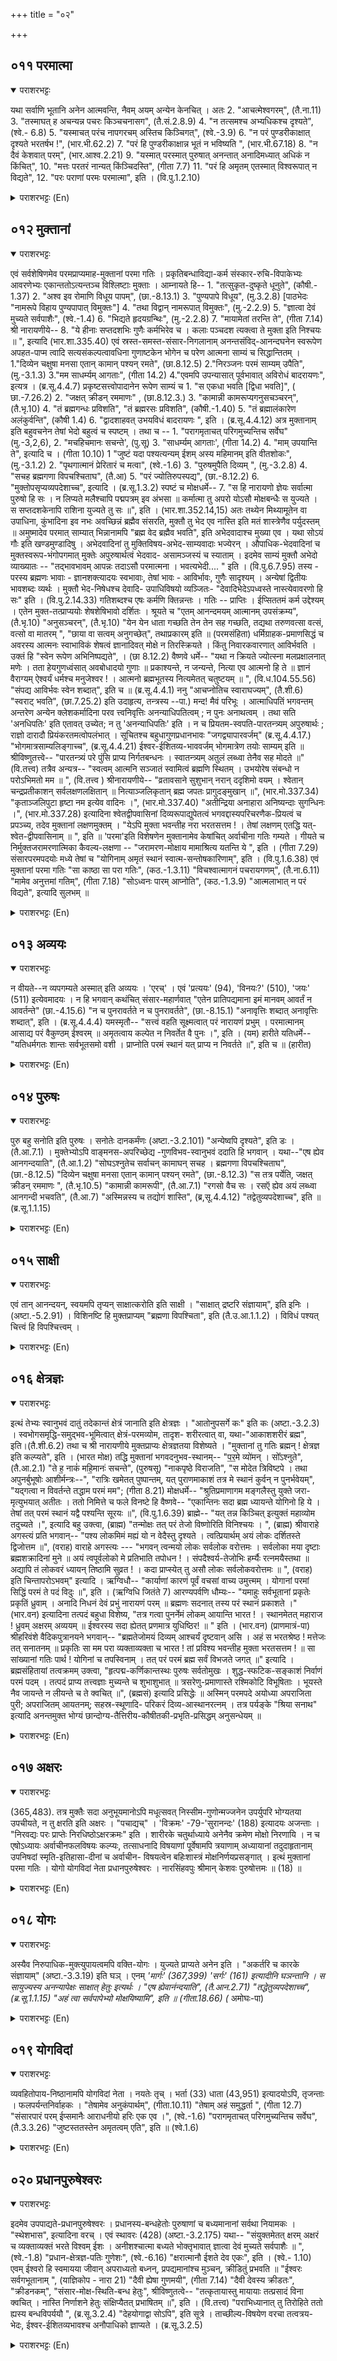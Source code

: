 +++
title = "०२"

+++

## ०११  परमात्मा
<details open><summary>पराशरभट्टः</summary>

यथा सर्वाणि भूतानि अनेन आत्मवन्ति, नैवम् अयम् अन्येन केनचित् । अतः 2. "आचत्मेश्वगरम्", (तै.ना.11) 3. "तस्माघत् ह अचन्यन्न पचरः किञ्चचनासग", (तै.सं.2.8.9) 4. "न तत्समश्च अभ्यधिकश्च दृश्यते", (श्वे.- 6.8) 5. "यस्माचत् परंच नापगरचम् अस्तिच किञ्चिगत्", (श्वे.-3.9) 6. "न परं पुण्डरीकाक्षात् दृश्यते भरतर्षभ !", (भार.भी.62.2) 7. "परं हि पुण्डरीकाक्षान्न भूतं न भविष्यति ", (भार.भी.67.18) 8. "न दैवं केशवात् परम्", (भार.आश्व.2.21) 9. "यस्मात् परस्मात् पुरुषात् अनन्तात् अनादिमध्यात् अधिकं न किंचित्", 10. "मत्तः परतरं नान्यत् किंञ्चिदस्ति", (गीता 7.7) 11. "परं हि अमृतम् एतस्मात् विश्वरूपात् न विद्यते", 12. "परः पराणां परमः परमात्मा", इति । (वि.पु.1.2.10)
</details>

<details><summary>पराशरभट्टः (En)</summary>

The supreme Soul Unlike all beings which have Him as their Inner Soul, परमात्मा does not have any one as His Inner Soul (आत्म ). Therefore भगवान् is called परमात्मा. The word 'Parama' is derived thus: 'parah मा asya' meaning ' He who has no one superior to Him; The form 'parama' is gramm- atically correct on the analogy of the word 'paramah' (Supreme) and 'आthma' (Inner soul). That is to say there is no ruler above Him who controls Him. The following passages establish this fact: "He who is the ruler of His own आthma." "There is no one who is superior to Him." "Nothing is seen which equal or superior to Him." "Superior to Him there is no one whatsoever." "The best of भारता-s! Nothing is seen which superior to the Lotus- eyed (Lord)." "Greater than the Lotus-eyed (Lord) there was nothing (in the past) not will there be (in the future)." "There is no God greater than केशव ." "Nothing is higher than the Parama-पुरुष , who is without end, beginning or middle." "Greater than Myself there is nothing else." "There is no greater nectar than भगवान् of Universal form." "He is greater than the great. He is superior and He is the Supreme Soul."
</details>

## ०१२  मुक्तानां
<details open><summary>पराशरभट्टः</summary>

एवं सर्वशेषिणमेव परमप्राप्यमाह-मुक्तानां परमा गतिः । प्रकृतिबन्धाविद्या-कर्म संस्कार-रुचि-विपाकेभ्यः आवरणेभ्यः एकान्ततोऽत्यन्तञ्च विश्लिष्टाः मुक्ताः । आम्नायते हि-- 1. "तत्सुकृत-दुष्कृते धूनुते", (कौषी.- 1.37) 2. "अश्व इव रोमाणि विधूय पापम्", (छा.-8.13.1) 3. "पुण्यपापे विधूय", (मु.3.2.8) [पाठभेदः "नामरूपे विहाय पुण्यपापात् विमुक्तः"] 4. "तथा विद्वान् नामरूपात् विमुक्तः", (मु.-2.2.9) 5. "ज्ञात्वा देवं मुच्यते सर्वपाशैः", (श्वे.-1.4) 6. "भिद्यते हृदयग्रन्थिः", (मु.-2.2.8) 7. "मायामेतां तरन्ति ते", (गीता 7.14) श्री नारायणीये-- 8. "ये हीनाः सप्तदशभिः गुणैः कर्मभिरेव च । कलाः पञ्चदश त्यक्त्वा ते मुक्ता इति निश्चयः ॥ ", इत्यादि (भार.शा.335.40) एवं स्रस्त-समस्त-संसार-निगलानाम् अनन्तसंविद्-आनन्दघनेन स्वरूपेण अपहत-पाप्म त्वादि सत्यसंकल्पत्वावधिना गुणाष्टकेन भोगेन च परेण आत्मना साम्यं च सिद्धान्तितम् । 1."दिव्येन चक्षुषा मनसा एतान् कामान् पश्यन् रमते", (छा.8.12.5) 2."निरञ्जनः परमं साम्यम् उपैति", (मु.-3.1.3) 3."मम साधर्म्यम् आगताः", (गीता 14.2) 4."एवमपि उपन्यासात् पूर्वभावात् अविरोधं बादरायणः", इत्यत्र । (ब्र.सू.4.4.7) प्रकृष्टसत्त्वोपादानेन रूपेण साम्यं च 1. "स एकधा भवति [द्विधा भवति]", ( छा.-7.26.2) 2. "जक्षत् क्रीडन् रममाणः" , (छा.8.12.3.) 3. "कामान्नी कामरूप्यगनुसचञ्चरन्", (तै.भृ.10) 4. "तं ब्रह्मगन्धः प्रविशति", "तं ब्रह्मरसः प्रविशति", (कौषी.-1.40) 5. "तं ब्रह्मालंकारेण अलंकुर्वन्ति", (कौषी 1.4) 6. "द्वादशाहवत् उभयविधं बादरायणः ", इति । (ब्र.सू.4.4.12) अत्र मुक्तानाम् इति बहुवचनेन तेषां भेदो बहुत्वं च स्पष्टम् । तथा च -- 1. "परागमृताचत् परिगमुच्यन्तिच सर्वेघ" (मु.-3,2,6), 2. "मचहिचमानः सचन्ते', (पु.सू) 3. "साधर्म्यम् आगताः', (गीता 14.2) 4. "माम् उपयान्ति ते", इत्यादि च । (गीता 10.10) 1 "जुष्टं यदा पश्यत्यन्यम् ईशम् अस्य महिमानम् इति वीतशोकः", (मु.-3.1.2) 2. "पृथगात्मानं प्रेरितारं च मत्वा", (श्वे.-1.6) 3. "पुरुषमुपैति दिव्यम् ", (मु.-3.2.8) 4. "सचह ब्रह्मगणा विपचश्चिताघ", (तै.आ) 5. "परं ज्योतिरुपस्पद्य", (छा.-8.12.2) 6. "मुक्तोपसृप्यव्यपदेशाच्च", इत्यादि । (ब्र.सू.1.3.2) स्पष्टं च मोक्षधर्मे-- 7. "स हि नारायणो ज्ञेयः सर्वात्मा पुरुषो हि सः । न लिप्यते मलैश्चापि पद्मपत्रम् इव अंभसा ॥ कर्मात्मा तु अपरो योऽसौ मोक्षबन्धैः स युज्यते । स सप्तदशकेनापि राशिना युज्यते तु सः ॥", इति । (भार.शा.352.14,15) अतः तथ्येन मिथ्यामूतेन वा उपाधिना, कुंभादिना इव नभः अवच्छिन्नं ब्रह्मैव संसरति, मुक्तौ तु भेद एव नास्ति इति मतं शास्त्रेणैव पर्युदस्तम् ॥ अमुष्मादेव परमात् साम्यात् भिन्नानामपि "ब्रह्म वेद ब्रह्मैव भवति", इति अभेदवादाश्च मुख्या एव । यथा सोऽयं गौः इति खण्डमुण्डादिषु । अभेदवादिनां तु मुक्तिविषय-अभेद-साम्यवादाः भज्येरन् । औपाधिक-भेदवादिनां च मुक्तस्वरूप-भंगोपगमात् मुक्तेः अपुरुषार्थत्वं भेदवाद- असामञ्जस्यं च स्याताम् । इदमेव साम्यं मुक्तौ अभेदो व्याख्यातः -- "तद्भावभावम् आपन्नः तदाऽसौ परमात्मना । भवत्यभेदी.... " इति । (वि.पु.6.7.95) तस्य - परस्य ब्रह्मणः भावाः - ज्ञानशक्त्यादयः स्वभावाः, तेषां भावः - आविर्भावः, गुणैः सादृश्यम् । अन्येषां द्वितीयः भावशब्दः व्यर्थः । मुक्तौ भेद-निषेधश्च देवादि- उपाधिविषयो व्यञ्जितः- "देवादिभेदेऽपध्वस्ते नास्त्येवावरणो हि सः" इति । (वि.पु.2.14.33) गतिशब्दश्च एषः कर्मणि क्तिन्नन्तः । गतिः -- प्राप्तिः । ईप्सिततमं कर्म उद्देश्यम् । एतेन मुक्त-तत्प्राप्ययोः शेषशेषिभावो दर्शितः । श्रूयते च "एतम् आनन्दमयम् आत्मानम् उपसंक्रम्य", (तै.भृ.10) "अनुसञ्चरन्", (तै.भृ.10) "येन येन धाता गच्छति तेन तेन सह गच्छति, तद्यथा तरुणवत्सा वत्सं, वत्सो वा मातरम् ", "छाया वा सत्वम् अनुगच्छेत्", तथाप्रकारम् इति ॥ (परमसंहिता) धर्मिग्राहक-प्रमाणसिद्धं च अवरस्य आत्मनः स्वाभाविकं शेषत्वं ज्ञानादिवत् मोक्षे न तिरस्क्रियते । किंतु निवारकवारणात् आविर्भवति । उक्तं हि "स्वेन रूपेण अभिनिष्पद्यते", । (छा 8.12.2) वैष्णवे धर्मे-- "यथा न क्रियते ज्योत्स्ना मलप्रक्षालनात् मणेः । तता हेयगुणध्वंसात् अवबोधादयो गुणाः ॥ प्रकाश्यन्ते, न जन्यन्ते, नित्या एव आत्मनो हि ते ॥ ज्ञानं वैराग्यम् ऐश्वर्यं धर्मश्च मनुजेश्वर ! । आत्मनो ब्रह्मभूतस्य नित्यमेतत् चतुष्टयम् ॥ ", (वि.ध.104.55.56) "संपद्य आविर्भवः स्वेन शब्दात्", इति च ॥ (ब्र.सू.4.4.1) ननु "आचप्नोतिच स्वाराघज्यम्", (तै.शी.6) "स्वराट् भवति", (छा.7.25.2) इति उदाहृत्य, तन्त्रस्य --पा.) मन्द! मैवं परिभूः । आत्माधिपतिं भगवन्तम् अन्तरेण अन्येन क्लेशकर्मादिना परव त्त्वनिवृत्तिः अनन्याधिपतित्वम् ; न पुनः अनाथत्वम् । तथा सति 'अनधिपतिः' इति एतावत् उच्येत; न तु 'अनन्याधिपतिः' इति । न च प्रियतम-स्वपति-पारतन्त्र्यम् अपुरुषार्थः ; राज्ञो दारादौ प्रियंकरतमत्वोपलंभात् । सूचितश्च बहुधागुणप्रधानभावः "जगद्व्यापारवर्जम्" (ब्र.सू.4.4.17.) "भोगमात्रसाम्यलिङ्गाच्च", (ब्र.सू.4.4.21) ईश्वर-ईशितव्य-भाववर्जम् भोगमात्रेण तयोः साम्यम् इति ॥ श्रीविष्णुतत्त्वे-- "पारतन्त्र्यं परे पुंसि प्राप्य निर्गतबन्धनः । स्वातन्त्र्यम् अतुलं लब्ध्वा तेनैव सह मोदते ॥" (वि.तत्त्व) तत्रैव अन्यत्र-- "स्वत्वम् आत्मनि सञ्जातं स्वामित्वं ब्रह्मणि स्थितम् । उभयोरेष संबन्धो न परोऽभिमतो मम ॥ ", (वि.तत्त्व ) श्रीनारायणीये-- "व्रतावसाने सुशुभान् नरान् ददृशिमो वयम् । श्वेतान् चन्द्रप्रतीकाशन् सर्वलक्षणलक्षितान् ॥ नित्याञ्जलिकृतान् ब्रह्म जपतः प्रागुदङ्मुखान् ॥", (भार.मो.337.34) "कृताञ्जलिपुटा हृष्टा नम इत्येव वादिनः ।", (भार.मो.337.40) "अतीन्द्रिया अनाहारा अनिष्यन्दाः सुगन्धिनः ।", (भार.मो.337.28) इत्यादिना श्वेतद्वीपवासिनां दिव्यरूपाद्युपेतत्वं भगवद्दास्यपरिचरणैक-प्रियत्वं च प्रपञ्च्य, तदेव मुक्तानां लक्षणमुक्तम् । "येऽपि मुक्ता भवन्तीह नरा भरतसत्तम ! । तेषां लक्षणम् एतद्धि यत्-श्वेत-द्वीपवासिनाम् ॥ ", इति ॥ 'परमा'इति विशेषणेन मुक्तानामेव केषांचित् अर्वाचीना गतिः गम्यते । गीयते च निर्मुक्तजरामरणात्मिका कैवल्य-लक्षणा -- "जरामरण-मोक्षाय मामाश्रित्य यतन्ति ये ", इति । (गीता 7.29) संसारपरमपदयोः मध्ये तेषां च "योगिनाम् अमृतं स्थानं स्वात्म-सन्तोषकारिणाम्", इति । (वि.पु.1.6.38) एवं मुक्तानां परमा गतिः "सा काष्ठा सा परा गतिः", (कठ.-1.3.11) "विचश्वात्मागनं पचरायगणम्", (तै.ना.6.11) "मामेव अनुत्तमां गतिम्", (गीता 7.18) "सोऽध्वनः पारम् आप्नोति", (कठ.-1.3.9) "आत्मलाभात् न परं विद्यते", इत्यादि सुलभम् ॥
</details>

<details><summary>पराशरभट्टः (En)</summary>

परमा गतिः- He, who is thus the Supreme goal for all the Released Souls ( मुक्ता-s). They are called the Released Souls who once for all and completely are free from the enshrouding coverings which are the results of the bondage of the Primordial Matter, nescience latent impressions of actions and their fruitions. Here are some passages from the scriptures:- "(The उपासक ) casts off his merits and sins (पुण्यः and पापः ). "Ever as a horse shakes its hair (to get rid of the dust), he casts off his sins." "shaking off the merits and sins". "Then the learned उपासक becomes freed from name and form." "When he realises God, he is released from all bonds." "The knot binding the heart is cut." "They cross this माय (i.e. संसार )". (गीत ). श्री नारायणीय (महाभारत ) teaches: -- "Those, who are bereft of the seventeen qualities and actions, give up the fifteen 'Kalas' (or lores) and become Released Souls. This is certain." Note- Seventeen qualities Five Elements, fiveज्ञानेन्द्रियs, five कर्मेन्द्रियs, mind and time. The sixteens parts (Kalas) are mentioned in the प्रस्नोपनिषद्. It has been established in the Scriptures that those, who have been freed from all the shackles of संसार attain equality with परमात्म, the Supreme Soul, in regard to the essential nature which is full of unlimited knowledge and Bliss, in re- gard to the eight qualities beginning with "being devoid of all sins" and end- ing with "unfailing will" and also in regard to the enjoyment of Beatitude. "Witnessing the desired objects through his celestial eye and mind, he is happy." "Becoming devoid of all sins, he attains utmost equality with the Lord." "They attain a state of equality with me (like Myself in regard to the poss- ession of auspicious qualities)." "बद्रायण affirms that there is no contradiction between the two statements that the Muktha's essential nature is knowledge only and that they are end- owed with many qualities. This is because of earlier statements according to which the pure soul is bereft of all blemiढes, and full of auspicious qualities." It is further established that the Released Souls attain a similarity with परमात्म even in regard to their bodies which are composed of unmixed and supreme सत्वगुण (Suddha-Saththva). "He becomes one, he becomes one (he becomes two fold)." "He eats, plays and enjoys." "He enjoys whatever he desires, assumes whatever form he wants and follows (The Lord)." "The fragrance of Brahman enters into him." "The taste of Brahman enters into him." "The celestial damsels adorn him with the decorations of the Brahman Itself. "बद्रायण holds the view that the Released Souls are in two forms (i.e. with a body or without a body as they like). It is like the सोम Sacrifice,' द्वादशाः ' by name, which is to be done for twelve days and which is of two kinds (either with one master or many masters) or (either for prosperity or for progeny.) Here the word 'मुक्तानां' used in the plural number shows clearly that the Released souls are many and are different from one another. So do the Scriptures declare. "All become free by the grace of theपरमपुरुष." "The worshippers of परमपुरुष become great and attain the Transcendent world of Bliss (परमपद )." "They attain a state of equality with me in regard to the possession of auspicious qualities like Myself." "They attain Me." As it is stated here itself that 'He is a witness." (साक्षी -names 15 and 517) and that He is the object of attainment by the मुक्ताs ( Released Souls), it is clear that there is difference between गवान् and Released Souls. So do the Scriptures declare. "When the उपासक sees the Lord as being pleased with him and also realises His Greatness, he becomes bereft of all sorrow." "When he understands that the आत्मा (individual Soul) (which is driven about) and He परमात्म, (who drives him) are different." "The Released Soul attains the परमपुरुष." "The Released Soul enjoys all bliss along with the omniscient Brahman." "He attains the Lord of Supreme Effulgence." "It is stated that परमात्म is attained by the Released Soul." It is also clearly stated in मोक्षधर्म (महाभरत): "He is Lord नारायण and He must be known as the Supremeपुरुष and the Inner Soul of all beings. Just as the lotus leaf is not tainted by water. He is not tainted by any dirt (i.e.blemish). He who is the other, is known as कर्मात्म and is the victim of bondage and release. He becomes associated with all the seventeen (qualities). Note The seventeen qualities are : Fiveकर्मयोगs five ज्ञानयोगs, five भूतs, mind and time. From all these, this theory is dispelled by theशास्त्र themselves, theory viz, that Brahman itself, circumscribed by a real or unreal उपाधी (i.e. a limiting adjunct) becomes a pray to the worldly miseries like the other circumscribed in a vessel, and that there is absolutely no difference in the state of Release between the Supreme Brahman itself", which speak of non-difference betw- een the two are reconciled with the other view that those two are different. This is in analogy with the statement. "This is a cow" in regard to those which have broken horns or without horns. All the cows under the genus of cows are called as such, though there is an external difference - some having broken horns and some not so. In the case of those who say that there is non- difference, statements which affirm non-difference and which affirm similarity between Brahman and Jंvas in the state of Release will co- ntradict each other. अनुपाधिक-भेद-वादिनs (i.e. those who hold the view that non-difference is the truth and difference is caused by limiting adjuncts) accept that there is an bond to the entity of the Muktha or Released Souls. In that case the state of Release will cease to be an object to be desired or longed for; again it will be against the statements that declare that existe- nce of difference in the state of Release. The supreme similarity (betwe- en the परमात्म, the Muktha) which we have delineated has been described as non-difference. So (अभेद्य ) the non-difference delineated in the Upani- shads refers only to the similarity of the qualities and not to the non-exis- tence of the entity of Muktha as such.) The विष्णपुराण explains this as follows: "तद भावा-भावं आपन्नाः तदा असु परमात्मना भवति अभेदे" thasya-pertaining to परमात्म ;भावनः-qualities like knowledge, strength etc. तेषां भावः - their manifestation i.e., similarity of qualities. In the interpre- tation given by others, the second word 'भाव' would be purposeless. "This Muktha (Released soul) attains a nature which is similar to that of परमात्म. Then he becomes non-different from परमात्म" The Prohibition of difference in the state of Release has been indicated to be with reference to the adventitious conditions as good and the like (by the sameविष्णु पुराण) as follows. "There is no longer the difference in the form of gods and the like; that shroud (i.e. Karma, which has been concealing the similarity between the जीव and theपरमात्म) has been dispelled. This word 'gathi' (in the name "मुक्तानाम परमाँ गतिः") has at its end the suffix 'kthin' in the sense of the passive. 'Gathih' means attainment. A word in the Accusative case (i.e. objective case) refers to an object which is most desired; and that is the goal of attainment. By this it is shown that the relationship between the Released Soul and परमात्म, the object of attainment, is that of servant and master. The Vedic मन्त्राs say: "Having attained the Supreme Soul (परमात्म) full of bliss." "(The Muktha) follows Him" "By that path by which परमात्म moves, by the same path the Muktha goes with Him. This is similar to a young cow going after its calf or a calf foll- owing its mother-cow." "Like the shadow of an object that goes with the object wherever it goes." In the same manner (does the Muktha follow theपरमात्म). It is from the Sc- riptures that we know about the existence of जीवात्म and परमात्म. The same scriptures reveal that the जीवात्म is 'Sesha' or subordinate toपरमात्म and that this subjection is natural to him like knowledge and other qual- ities of his and in the state of Release this attribute of subjection is not negatived. On the other hand, because of the removal of obstruction, it becomes manifest. "He becomes endowed with the form natural to him (which was conce- aled till now)" says (the chandogya Upanishad). विष्णु dharma also states: "Just as the radiance of a gem is not newly created, (but only made mani- fest) when the dirt on the gem is removed by polishing, so too knowledge and other such qualities are indeed quite natural to him (and are always there though latent at some times (i.e. in संसार). "Oh! The ruler of Men! Knowledge and non-attachment riches and virtue - all these four qualities are eternally present in the जीवात्म who is like Brah- man Itself because of his similarity." The Brahma सूत्र also confirms this; " When the Muktha attains the Brahman, there is the manifestation of his essential nature which is his own. This is revealed by the use of the word 'svena' (his own) as an adjective qualifying the noun रूपेन' (his essential nature or form)". Here an objection is raised: "He attains independence". "He becomes a sovereign". After quoting these texts, the independent sta- tus of a Muktha is establisheed by the following Brahma सूत्र; "For that very reason he has none as (his) lord." Against all this, how can it be said that he exists for the benefit of another and how can the undesirable state of a depe- ndent be predicated about him? Dunce! Don't become an object of ridicule. Here the import of the word 'Ananya-adhipathithvam' (i.e.being without another master ) is that He is under the control of भगवान् only, who is His own Master. The domination of other things like distress and karma over the Muktha has been removed. This does not mean that he is an 'अनाथ ' (i.e. one without a master to save him). If that were the case, the word 'अनाधइ पति ' (which means without a master ) would have been used, and not 'ananya-adhipathih' (which means 'without another master'). In the case of a wife, being subject to a greatly loving husband is not loathsome to her for we see that even kings and others are eagerly served and subserved by their sweet hearts and others when they do what is most pleasing to them. Again and again it has been indicated that it is the qualities that occupy a place of importance (and not any thing else). It has been establiढed in the Brahma सूत्रs that the equality between the परमात्म and the जीवात्म is only with reference to the enjoyment of Bliss and excludes the state of being the ruler on the one hand and the ruled on the other. "The जीवीत्म is like theपरमात्मa Himself except with reference to the activities regarding the Universe, Viz. Its creation, destruction etc." "There are clear indicatons to ढow that the equality of the जीवीत्म and परमात्म is only in the enjoyment of Supreme Bliss." Here are other texts in support of this view:- श्री विष्णु तत्वा- 1. "The Muktha attains complete subjection to परमपुरुष. He gets rid of all bondage and attains unparalleled freedom. He enjoys all Bliss along with the परमपुरुष." "With the जीवीत्म the state of being a property (that is possessed) rests and the state of being the owner or possessor rests with परमात्म. This is the relationढip between the two. Nothing else appeals to me." श्री नारायणीय (महाभारत)- "At the end of the observance of our vow, we saw men with highly auspicious qualities, white, bright like the moon and endowed with all lovely features. Their hands were joined in prayer at all times, and they were meditating upon the Brahman with their faces turned towa- rds north east." "With their hands joined in prayer they are always happy and are always repeating the word 'namah' (which means salutations unto Thee)". "They have controlled the sense-organs, and remain without food. They do not perpire and are always sweetsmelling." These and other such texts describe the residents of स्वेत-द्वीप (the Holy White Island ) and say that they are endowed with divine features and the like, and they derive great pleasure in being the servants of the Lord and in doing unceasing service to Him. The same is said to be the state and occupation of the Mukthas or Released Souls. This is reiterated by the following text: "The best among the भारताs! Those men who are released from here have the same characteristics as those who are the residents of स्वेत-द्वीप (The Holy White Island)." By the use of the word 'परमा' (highest) as an adjective qualifying 'gathih' (goal) (in the phrase 'परमा gathih) it should be understood that there are some for whom the goal is of a lower order. Such a goal, which goes by the name of Kaivalya, is resorted to by those souls who are free from old age, death etc. (श्री कृष्ण says in the गीत ). "They resort to me and make efforts to be devoid of old age and death." It is stated that such a place (Kaivalya by name) is some where between संसार (material world) and Paramapada (Transcendental word). "That is the eternal world of those yogins who are satisfied with enjoyment of the Bliss of their own individual soul." Such is the Supreme Goal of the मुक्ताs. "He is the Highest means; He is the Supreme Goal." "He who is the inner Soul of the universe and the highest goal". "(They attain) Me, the unsurpassed Goal." "He reaches the end of the road (i.e.परमात्मा)." "There is nothing greater than the attainment of the (Supreme) आत्मन् ". Texts like these can be easily got. That भगवान् is the Supreme Goal of attainment, for, the Mukthas is corro- borated by the next five names (13 to 17).
</details>

## ०१३  अव्ययः
<details open><summary>पराशरभट्टः</summary>

न वीयते--न व्यपगम्यते अस्मात् इति अव्ययः । 'एरच्' । एवं 'प्रत्ययः' (94), 'विनयः?' (510), 'जयः' (511) इत्येवमादयः । न हि भगवान् कथंचित् संसार-महार्णवात् "एतेन प्रातिपद्यमाना इमं मानवम् आवर्तं न आवर्तन्ते" (छा.-4.15.6) "न च पुनरावर्तते न च पुनरावर्तते", (छा.-8.15.1) "अनावृत्तिः शब्दात् अनावृत्तिः शब्दात्", इति । (ब्र.सू.4.4.4) यमस्मृतौ-- "सत्त्वं वहति सूक्ष्मत्वात् परं नारायणं प्रभुम् । परमात्मानम् आसाद्य परं वैकुण्ठम् ईश्वरम् ॥ अमृतत्वाय कल्पेत न निवर्तेत वै पुनः ।", इति । (यम) हारीते यतिधर्मे-- "यतिधर्मगतः शान्तः सर्वभूतसमो वशी । प्राप्नोति परमं स्थानं यत् प्राप्य न निवर्तते ॥", इति च ॥ (हारीत)
</details>

<details><summary>पराशरभट्टः (En)</summary>

He by whom Mukta is not sent away. The word is derived from the verb 'na वीयते .' His name is Avyaya, because no one is sent away by Him. The suffix added is 'erach'. The names प्रत्या' (94), 'विनयः' (510)'जयः' (511) and the like belong to this group (which has this particular suffix). Is it not a well-known fact that the भगवान् never sends back that आत्म who has, by some means and with great effort, crossed the vast ocean of संसार and has reached His lotus-feet. That is why the Vedas declare- "They who go by this path (i.e. अर्चिरादि-गतीi) attain भगवान् and) do not come back to this mortal world." "He does not return; he does not return" "There is no return according to the scripture. There is no return according to Scripture." Yama स्मृति i Says: - "The Muktha bears a body of pure and subtle Saththva and attains the Supreme Lord who is the परमात्मा and नारायण as well as the glorious and superior वैकुण्ठा . Then he becomes fit for immortality and does not come back (to this world) any more." dealing with yathi-dharma (the code of the सन्यासि ) says:- "One who has taken to the life of a yathi (Recluse) is calm equally disp- osed towards all beings and self-controlled. He attains the highest place (i.e.वैकुण्ठा ) and after reaching it, never comes back".
</details>

## ०१४  पुरुषः
<details open><summary>पराशरभट्टः</summary>

पुरु बहु सनोति इति पुरुषः । सनोतेः दानकर्मंणः (अष्टा.-3.2.101) "अन्येष्वपि दृश्यते", इति डः । (तै.आ.7.1) । मुक्तेभ्योऽपि वाङ्मनस-अपरिच्छेद्य -गुणविभव-स्वानुभवं ददाति हि भगवान् । यथा--"एष ह्येव आनगन्दयाति", (तै.आ.1.2) "सोघऽश्नुतेच सर्वाचन् कामाघन् सचह । ब्रह्मगणा विपचश्चिताघ", (छा.-8.12.5) "दिव्येन चक्षुषा मनसा एतान् कामान् पश्यन् रमते", (छा.-8.12.3) "स तत्र पर्येति, जक्षत् क्रीडन् रममाणः ", (तै.भृ.10.5) "कामान्नी कामरूपी", (तै.आ.7.1) "रगसो वैच सः । रसऍ ह्येव अयं लब्ध्वा आनगन्दी भचवति", (तै.आ.7) "अस्मिन्नस्य च तद्योगं शास्ति", (ब्र,सू.4.4.12) "तद्वेतुव्यपदेशाच्च", इति ॥ (ब्र.सू.1.1.15)
</details>

<details><summary>पराशरभट्टः (En)</summary>

The generous Giver He bestows gifts in plenty. 'Puru' means plenty, and 'sanothi' the verb signifies the act of giving. The suffix 'da' is added when the root 'san' is preceded by the particle 'puru'. The rule says that it is added even in the case of other particles. भगवान् indeed bestows even on the Mukthas the enjoyment of the Bliss of Himself, His qualities and His glory all of which are beyond the range of words and mind. Here are the Vedic मन्त्राs that reveal this:- "He (भगवान् ) alone confers Bliss" "He (The Muktha) enjoys all desirable things along with the omniscient Brahman." "By his celestial eye and mind he (the Muktha) sees all desirable things and enjoys." "There the Muktha enjoys all kinds of bliss. He eats, plays and experie- nces joy." "He enjoys all that he desires and assumes whatever form he likes." "He (The Para Brahman) is itself Bliss. Having attained that Para Brahman this Muktha becomes endowed with joy, when he attains the Brahman." "भगवान् (who is आनन्दमय is said to be the source of Bliss for others. (i.e. the individual souls)."
</details>

## ०१५  साक्षी
<details open><summary>पराशरभट्टः</summary>

एवं तान् आनन्दयन्, स्वयमपि तृप्यन् साक्षात्करोति इति साक्षी । "साक्षात् द्रष्टरि संज्ञायाम्", इति इनिः । (अष्टा.-5.2.91) । विशिनष्टि हि मुक्तप्राप्यम् "ब्रह्मणा विपश्चिता", इति (तै.उ.आ.1.1.2) । विविधं पश्यत् चित्त्वं हि विपश्चित्त्वम् ।
</details>

<details><summary>पराशरभट्टः (En)</summary>

He who sees them all directly. Bhagaवाn is known as "साक्षी" (witness) because He directly sees the मुक्ताs enjoy the Bliss He has bestowed and he is also happy seeing them full of joy. The suffix 'in' is added to the root according to a grammatical rule to form a noun to show that the person is direct eye-witness to a particular act. The object of attainment by the Muktha, viz,. "Brahman, the Omniscient". Omniscience is explained as knowledge capable of cognising all things of varied nature.
</details>

## ०१६  क्षेत्रज्ञः
<details open><summary>पराशरभट्टः</summary>

इत्थं तेभ्यः स्वानुभवं दातुं तदेकान्तं क्षेत्रं जानाति इति क्षेत्रज्ञः । "आतोनुपसर्गे कः" इति कः (अष्टा.-3.2.3) । स्वभोगसमृद्धि-समुद्भव-भूमित्वात् क्षेत्रं-परमव्योम, तादृश- शरीरत्वात् वा, यथा-"आकाशशरीरं ब्रह्म", इति।(तै.शी.6.2) तथा च श्री नारायणीये मुक्तप्राप्यः क्षेत्रज्ञतया विशेष्यते । "मुक्तानां तु गतिः ब्रह्मन् ! क्षेत्रज्ञ इति कल्प्यते", इति । (भारत मोक्ष) तद्धि मुक्तानां भगवदनुभव-स्थानम्-- "प॒र॒मे व्यो॑मन् । सो᳚ऽश्नुते", (तै.आ.2.1) "ते ह॒ नाकं॑ महि॒मानः॑ सचन्ते", (पुरुषसू) "नाकपृष्ठे विराजति", "स मोदेत त्रिविष्टपे । तथा अपुनर्बुभूषोः आशीर्मन्त्रः--", "रात्रिः खमेतत् पुष्पान्तम्, यत् पुराणमाकाशं तत्र मे स्थानं कुर्वन् न पुनर्भवेयम्", "यद्गत्वा न विवर्तन्ते तद्धाम परमं मम"; (गीता 8.21) मोक्षधर्मे-- "श्रुतिप्रमाणागम मङ्गलैस्तु युक्ते जरा-मृत्युभयात् अतीतः । ततो निमित्ते च फले विनष्टे हि वैष्णवे-- "एकान्तिनः सदा ब्रह्म ध्यायन्ते योगिनो हि ये । तेषां तत् परमं स्थानं यद्वै पश्यन्ति सूरयः ॥", (वि.पु.1.6.39) ब्राह्मे-- "यत् तन्न किञ्चित् इत्युक्तं महाव्योम तदुच्यते ।", इत्यादि बहु उक्त्वा, (ब्राह्म) "तन्मोक्षः तत् परं तेजो विष्णोरिति विनिश्चयः । ", (ब्राह्म) श्रीवाराहे अगस्त्यं प्रति भगवान्-- "पश्य लोकमिमं मह्यं यो न वेदैस्तु दृश्यते । त्वत्प्रियार्थम् अयं लोकः दर्शितस्ते द्विजोत्तम ॥", (वराह) वाराहे अगस्त्यः --- "भगवन् त्वन्मयो लोकः सर्वलोक वरोत्तमः । सर्वलोका मया दृष्टाः ब्रह्मशक्रादिनां मुने ॥ अयं त्वपूर्वलोको मे प्रतिभाति तपोधन ! । संपदैश्वर्य-तेजोभिः हर्म्यैः रत्नमयैस्तथा ॥ अद्यापि तं लोकवरं ध्यायन् तिष्ठामि सुव्रत ! । कदा प्राप्स्येत् तु असौ लोकः सर्वलोकवरोत्तमः ॥ ", (वराह) इति चिन्तापरोऽभवम्" इत्यादि । ऋग्विधौ-- "कार्याणां कारणं पूर्वं वचसां वाच्य उमुत्त्मम् । योगानां परमां सिद्धिं परमं ते पदं विदुः ॥", इति । (ऋग्विधि जितंते 7) आरण्यपर्वणि धौम्यः-- "यमाहुः सर्वभूतानां प्रकृतेः प्रकृतिं ध्रुवाम् । अनादि निधनं देवं प्रभुं नारायणं परम् ॥ ब्रह्मणः सदनात् तस्य परं स्थानं प्रकाशते ।" (भार.वन) इत्यादिना तत्पदं बहुधा विशेष्य, "तत्र गत्वा पुनर्नेमं लोकम् आयान्ति भारत ! । स्थानमेतत् महाराज ! ध्रुवम् अक्षरम् अव्ययम् ॥ ईश्वरस्य सदा ह्येतत् प्रणमात्र युधिष्ठिर! ॥ " इति । (भार.वन) (प्राणमात्रं-पा) श्रीहरिवंशे वैदिकपुत्रानयने भगवान्-- "ब्रह्मतेजोमयं दिव्यम् आश्चर्यं दृष्टवान् असि । अहं स भरतश्रेष्ठ ! मत्तेजः तत् सनातनम् ॥ प्रकृतिः सा मम परा व्यक्ताव्यक्ता च भारत ! तां प्रविश्य भवन्तीह मुक्ता भरतसत्तम ! ॥ सा सांख्यानां गतिः पार्थ ! योगिनां च तपस्विनाम् । तत् परं परमं ब्रह्म सर्वं विभजते जगत् ॥" इत्यादि । ब्रह्मसंहितायां तत्वक्रमम् उक्त्वा, "हृत्पद्म-कर्णिकान्तस्थः पुरुषः सर्वतोमुखः । शुद्ध-स्फटिक-सङ्काशं निर्वाणं परमं पदम् । तत्पदं प्राप्य तत्त्वज्ञाः मुच्यन्ते च शुभाशुभात् ॥ त्रसरेणु-प्रमाणास्ते रश्मिकोटि विभूषिताः । भूयस्ते नैव जायन्ते न लीयन्ते च ते क्वचित् ॥", (ब्रह्मसं) इत्यादि प्रसिद्धेः ॥ अस्मिन् परमपदे अयोध्या अपराजिता पुरी; अपराजितम् आयतनम्; सहस्र-स्थूणादि- परिकरं दिव्य-आस्थानरत्नम् । तत्र पर्यङ्के "श्रिया सनाथ" इत्यादि अनन्तमुक्त भोग्यं छान्दोग्य-तैत्तिरीय-कौषीतकी-प्रभृति-प्रसिद्धम् अनुसन्धेयम् ॥
</details>

<details><summary>पराशरभट्टः (En)</summary>

The knower of the field for action. Bhagavan is called क्षेत्रज्ञः because he knows the extreamely suitable place for conferring on the Released Souls in this way the joy of enjoying Him. The suffix 'ka' is added to the root 'ज्ञ' (to know) in the word क्षेthrajnah according to the grammatical rule which says. "The suffix 'ka' is added to a root which ends in 'आ' (likeज्ञ), when it is not preceded by a preposition and the final 'आ' of the root is dropped." The parama-vyओma, i.e. vaikuntta is referred to here as क्षेत्र (field) because it is the place which yields the crop of Bliss in plenty. or 'क्षेत्र' may mean the body of bhagaवाn itself possessed of a similar quality. The Vedic Manthra proclaims "Brahman has आकाश (i.e. vaikuntta) as its body. " In Narayaण्य (महाभारत) the goal of attainment by the muktha, i.e. परमात्म, is specified as the क्षेत्रज्ञ in the following Slओka." "Oh Brahma! The goal of attainment for the mukthas is specified as the क्षेत्रज्ञ ." That again is the place where the मुक्ताs enjoy भगवान् . "He (the muktha) enjoys (भगवान् ) in Parama-व्योम , i.e., vaikuntta." "The greatness (in the form of enjoying भगवान् ) is obtained by the muktha in श्री vaikuntta." "He (the muktha) shines in श्री Vaikuntta" "He (the muktha) enjoys Bliss in Vaikuntta" Here is a Manthra which expresses the wish of a muktha who does not want rebirth in this world. "When compared with the eternal Viakuntta (Parama-आकाश ) this आकाश (Ether) adorned with flower - like stars is without lustre like night. I go to vaikuntta and begin to live there. May I not have rebirth." "That is the supreme Abode of Mine, after reaching which they (the Rel- eased Souls) do not come back." In the मोक्षधर्म , it is said:- when the soul gets rid of the fear of old age and death, he becomes endowed with the auspicious qualities mentioned in the authoritative texts viz. Vedas and आगमा, and he becomes freed from the cause (i.e.Karma) and its fruit (i.e. the body). The आकाश he reaches (i.e. vaikuntta is without the name and form of the ordinary world and he rem- ains there without a body (like the one in the material world). In the विष्णु पुराण- "Those yogins who are exclusively devoted to Brahman and who are engaged in its meditation, reach a supreme place which the सुरी-s (Eternal Angels) are always seeing (i.e. enjoying)." In the Brahma पुराण much is said about श्री vaikuntta. It begins with these words: That is called 'Parama-Vyओma' (i.e.Supreme आकाश or श्री वैकुण्ठ ) about which it is said that there is nothing in it (like those that are seen in this world)." Then it continues "The undisputed conclusion is that it is the place known as मोक्ष " (Salvation) and that it is the place of Supreme Effulgence which belongs to विष्णु In the वराह पुराण भगवान् says to sage Agasthya, " See this world which exists for My sake and which is not seen even by the Vedas. O best of Brahmins! This world has been shown to you in order to please you." Agasthya says in the वराह पुराण - "O Lord the world that pertains to you is the best and the noblest of all worlds. O Sage, I have seen all the worlds of Brahma, Indra and others. Oh best of as- cetics! It appears to me that this is a unique world. It is replete with wealth and riches and radiance as well as gem-set storeys of palaces. O Sage engaged in the practice of severe austerities!. I am even now steeped in the meditation on that supreme world. When am I going to reach that best and noblest of all worlds? This is the thought that is ever haunting me", and so on. In Rigvidhi it is stated- "They say that this Supreme Abode is the primary cause of all effects, the highest objective of all words and the ultimate object of realisation of the योगा-s." Sage Dhaumya speaks in the आरण्य पर्वं very highly about that place and says "The Supreme Lord, नारायण, is the Deity without beginning or end, and He is said to be the eternal cause of the Primordial matter from which all beings emerge. His supreme world is far more effulgent than the world of Brahma." "O Bharatha (Yudhishttira!) The souls after reaching it do not return to this world. O King! This place is firm, imperishable and indestructible. "युधिष्ठिर ! Bow before this world which pertains to the Lord always. In the Harivamsa in the episode in which the sons of a pious Brahmin are carried away and are brought back by भगवान् , who Himself says: - "The best of Bharathas! (Arjuna) ; You have seen that celestical world of wonder, full of Brahmic effulgence. I am He (whom you saw there) and that is the effulgence of Mine which is eternal. That is my supreme Prakruthi (or Transcendent Nature) which is both Vyaktha and Avyaktha (manifest to the devotee) and unmanifest ( to the impious). O Best भारताs (Arjuna)! The Souls (जीवाs) enter this Prakruthi and they become mukthas (Released Souls), O पार्था! (Arjuna); It is the goal for the सांख्याs (i.e. those who meditate upon the जीवा for its realisation) and for the योगिने-s addicted to penance. The entire Universe which wishes to attain it resorts with devotion to that supreme Bra- hman." The reputed Brahma Samhitha narrates the serial order of the तत्वाs and says. "Paramaपुरुष resides in the heart-lotus and He is multifaced. He is omniscient, all pervading, and is Himself all things, He stands enveloping all things. The pure and subtle आकाश (श्री वैकुण्ठ ) shines with His effulgence. That Transce- ndent world (paramapada) is like pure crystal and replete with joy. Those who have realised the तत्वा-s (rishis) attain this world and are freed from the touch of things both auspicious and inauspicious (i.e. पुणय and पाप). They are of the size of a त्रसरेणु (i.e. a particle of dust composed of three atoms) and are adorned by millions of rays. Neither do they take birth in this world, nor do they die." All this is well-known from passages like these- In this Paramapada, there is a city which goes by the name of 'अयोद्ध्य' and 'अपराजिता'. There is a Palatial mansion 'अपराजितम्' (Invincible) by name. There is a Hall of celestial beauty supported by thousand pillars etc. In it is a couch on which the Lord along with लक्षमी is to be meditated upon as the object of enjoyment for the numberless Released Souls. All this is well-known from the छन्दयोग , तैत्तिरीय, Kaushithaki and other Upanishads.
</details>

## ०१७  अक्षरः
<details open><summary>पराशरभट्टः</summary>

(365,483). तत्र मुक्तैः सदा अनुभूयमानोऽपि मधूत्सवत् निस्सीम-गुणोन्मज्जनेन उपर्युपरि भोग्यतया उपचीयते, न तु क्षरति इति अक्षरः । "पचाद्यच्" । 'विक्रमः' -79-'सुरानन्दः' (188) इत्यादयः अजन्ताः । "निरवद्यः परः प्राप्तेः निरधिष्ठोऽक्षरक्रमः" इति । शारीरके चतुर्थाध्याये अनेनैव क्रमेण मोक्षो निरणायि । न च एषोऽध्यायः अर्वाचीनफलविषयः कल्प्यः, तत्साधनादि विषयाणां पूर्वेषामपि त्रयाणाम् अध्यायानां तदुदाहृतानाम् उपनिषदां स्मृति-इतिहासा-दीनां च अर्वाचीन- विषयत्वेन बहिःशास्त्रं मोक्षनिर्णयप्रसङ्गात् । इत्थं मुक्तानां परमा गतिः । योगो योगविदां नेता प्रधानपुरुषेश्वरः । नारसिंहवपुः श्रीमान् केशवः पुरुषोत्तमः ॥ (18) ॥
</details>

<details><summary>पराशरभट्टः (En)</summary>

He who never wanes. He is calles अक्षरः because He never becomes less; nut as the object of enjoyment He ever grows more and more like a stream of honey in spite of His being enjoyed by the मुक्ताs at all times there. Such is the manifestation of His unlimited qualities. The suffix 'ach' is added to the verb 'क्षरति' according to the grammatical rule that the suffix 'ach' should be added after 'pachathi' and other verbs. The names 'विकर्मः' (79) and 'Suranandah' (188) are words ending with the suffix 'ach'. "परमपुरुष is unsullied even though He is attained and enjoyed (by other i.e. मुक्ताs). Since, He does not owe His greatness to others and since He is great by Himself, His supreme nature never diminishes." In the शारीरक (i.e. Brahma सुत्रा-s) in the fourth chapter मोक्ष has been affi- rmed to be of this kind. This chapter cannot be interpreted as delineating fruits of a lower order. In that case the earlier three chapters which deal with the means of attaining Salvation, the Upanishadic texts which have been quoted as authority, and Smruthi, Ithihasa and other Scriptures also will have to be taken as dealing with those fruits of a lower order, and all of them will become शास्त्र that have nothing to do with the मोक्ष. Thus, भगवान् is the Supreme Goal of attainment for the मुक्ता-s.
</details>

## ०१८  योगः
<details open><summary>पराशरभट्टः</summary>

अस्यैव निरुपाधिक-मुक्त्युपायत्वमपि वक्ति-योगः । युज्यते प्राप्यते अनेन इति । "अकर्तरि च कारके संज्ञायाम्" (अष्टा.-3.3.19) इति घञ् । एनम् *'मार्गः' (367,399) 'सर्गः' (161) इत्यादीनि घञन्तानि । स सायुज्यस्य अनन्यापेक्षः साक्षात् हेतुः इत्यर्थः । "एष ह्येवान॑न्दयाति", (तै.आन.2.71) "तद्धेतुव्यपदेशाच्च", (ब्र.सू.1.1.15) "अहं त्वा सर्वपापेभ्यो मोक्षयिष्यामि", इति ॥ (गीता.18.66) (* अमोघः-पा)
</details>

<details><summary>पराशरभट्टः (En)</summary>

He who is the Means It is stated that, this भगवान् alone is the natural and independent means for salvation. The word योग is derived fromt he verb 'Yujyathe' which means 'With whose help the goal is attained.' The suffix 'ghajn' is added to form a noun by the rule-'ghajn' is added which signifies any case exc- epting the nominative-case." The names 'मार्गः' (367,399) (161) and others have been derived by the addition of the suffix 'ghajn'. The meaning of the word 'योग' is that He is the immediate cause of Salvation and does not stand in need of the help of anything else. "This (भगवान् ) alone confers joy". "It is declared in the वेदा-s that He is the cause (for the bliss of जीva)." "I shall set you free from all sins."
</details>

## ०१९  योगविदां
<details open><summary>पराशरभट्टः</summary>

व्यवहितोपाय-निष्ठानामपि योगविदां नेता । नयतेः तृच् । भर्ता (33) धाता (43,951) इत्यादयोऽपि, तृजन्ताः । फलपर्यन्तनिर्वाहकः । "तेषामेव अनुकंपार्थम्", (गीता.10.11) "तेषाम् अहं समुद्धर्ता ", (गीता 12.7) "संसारपारं परम् ईप्समानैः आराधनीयो हरिः एक एव ।", (श्वे.-1.6) "परागमृताचत् परिगमुच्यन्तिच सर्वेघ", (तै.3.3.26) "जुष्टस्ततस्तेन अमृतत्वम् एति", इति ॥ (श्वे.1.6)
</details>

<details><summary>पराशरभट्टः (En)</summary>

नेता He who leads those who practice yoga भगवान् leads to salvation even those who adopt the means that are not direct. 'Thrich' is the suffix that has been added to 'नयति' from whichverb the name नेता is derived. भारता (33) धाता (43,951) and other names also have been formed with the suffix 'thrich' at the end. भनवान् carries on the task undertaken till the fruit is attained. "In order to bless them (I dispel their ignorance)" "I lift them up (from the ocean of संसार which is frightful like death)" "Hari alone ought to be propitiated by those who wish to cross the va st ocean of संसार" "Having attained the Eternal भगवान् , they all become freed (from संसार)." "Then the Muktha becomes the object of favour for the Paramathma and attains immortality.
</details>

## ०२०  प्रधानपुरुषेश्वरः
<details open><summary>पराशरभट्टः</summary>

इदमेव उपपाद्यते-प्रधानपुरुषेश्वरः । प्रधानस्य-बन्धहेतोः पुरुषाणां च बध्यमानानां सर्वथा नियामकः । "स्थेशभास", इत्यादिना वरच् । एवं स्थावरः (428) (अष्टा.-3.2.175) यथा-- "संयुक्तमेतत् क्षरम् अक्षरं च व्यक्ताव्यक्तं भरते विश्वम् ईशः । अनीशश्चात्मा बध्यते भोक्तृभावात् ज्ञात्वा देवं मुच्यते सर्वपाशैः ॥ ", (श्वे.-1.8) "प्रधान-क्षेत्रज्ञ-पतिः गुणेशः", (श्वे.-6.16) "क्षरात्मानौ ईशते देव एकः", इति । (श्वे.- 1.10) एवम् ईश्वरो हि स्वमायया जीवान् अपराध्यतो बध्नन्, प्रपद्यमानांश्च मुञ्चन्, क्रीडितुं प्रभवति ॥ "ईश्वरः सर्वगभूतानाम् ", (याज्ञिकोप - नारा 21) "दैवी ह्येषा गुणमयी", (गीता 7.14) "दैवी देवस्य क्रीडतः", "क्रीडनकम्", "संसार-मोक्ष-स्थिति-बन्ध हेतुः", श्रीविष्णुतत्वे-- "तत्कृतायास्तु मायायाः तत्प्रसादं विना क्वचित् । नास्ति निर्णाशने हेतुः संक्षिप्यैतत् प्रभाषितम् ॥", इति । (वि.तत्त्व) "पराभिध्यानात् तु तिरोहिते ततो ह्यस्य बन्धविपर्ययौ ", (ब्र.सू.3.2.4) "देहयोगाद्वा सोऽपि", इति सूत्रे । ताच्छील्य-विषयेण वरचा तत्वत्रय-भेदः, ईश्वर-ईशितव्यभावश्च अनौपाधिको ज्ञाप्यते । (ब्र.सू.3.2.5)
</details>

<details><summary>पराशरभट्टः (En)</summary>

The lord of Primordial Matter and Purushah. भगवान् is the Master in every way of the Primordial Matter and जीवाs (आत्मा ) - प्रधान, which is the cause of bondage, and जीवाs, who are the souls bound by it. The suffix 'varach' is added to the roots 'स्था' (is) 'भाs' (shiine) 'ईश ' (to rule); and thereby the name "ईश्वर " is formed. The name स्थावर (428) also comes under this class. "(भगवान्) the ruler maintains this universe in which the changing Prakruthi and the unchanging जीवa are united and which again is composed of matter, subtle and gross. The जीव who is not a master himself is kept under bondage and experiences (the fruit of his action. When he realises the Lord, he is freed from all bonds). "भगवान् the master of Primordial Matter and आत्म as well as the Lord of all qualities." "That One Deity controls the क्षार (Primordial Matter) and the जीवात्म." In this way the Supreme Master (भगवान् ) has the power to indulge in sport binding with His Maya the erring जीवा-s and setting free (from bondage) those who seek refuge in Him. "The Master of all beings." "This Prakruthi, composed of the three गुणा-s (Saththva, Rajas and Thamas), is mine. I am entertaining Myself, playing with it." "An instrument for play for the sporting Lord." "A toy (the universe is for भगवान्.)" "भगवान् is at once the cause for the bondage, release and sustenance of this world." श्री विष्णु Thaththva declares: "Excepting the Grace of भगवान् there is nothing any where that can bring about the destruction of the माय (i.e. the world) which He Himself has created. This truth we say in brief." Here are two Aphorisms from the Brahma सूत्रा-s to that effect. "It is only by the will of परमपुरुष that the natural form of the जीवा is concealed. Again by His will alone the bondage and its oppposite (i.e. release) of the जीवा are brought about." "This concealment (of the true nature of जीवा ) is caused by the contact with the body (at the time of creation) or by the contact with the Primordial Matter (i.e. prakruthi) (at the time of deluge)." The suffix 'varach' is used to ढow that the quality spoken about is innate and inseparably associated with that person. By its use here, it is shown that the difference among the three Realities (Sentient, Non-Sentient and God) and the state of भगवान् being the ruler and the other two being the ruled are nat- ural and not conditioned by any adventitious cause.
</details>
